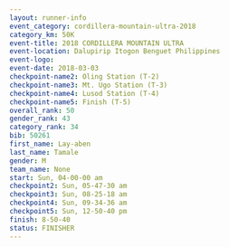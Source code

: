 ```yaml
---
layout: runner-info 
event_category: cordillera-mountain-ultra-2018 
category_km: 50K 
event-title: 2018 CORDILLERA MOUNTAIN ULTRA 
event-location: Dalupirip Itogon Benguet Philippines 
event-logo: 
event-date: 2018-03-03 
checkpoint-name2: Oling Station (T-2) 
checkpoint-name3: Mt. Ugo Station (T-3) 
checkpoint-name4: Lusod Station (T-4) 
checkpoint-name5: Finish (T-5) 
overall_rank: 50
gender_rank: 43
category_rank: 34
bib: 50261
first_name: Lay-aben
last_name: Tamale
gender: M
team_name: None
start: Sun, 04-00-00 am
checkpoint2: Sun, 05-47-30 am
checkpoint3: Sun, 08-25-18 am
checkpoint4: Sun, 09-34-36 am
checkpoint5: Sun, 12-50-40 pm
finish: 8-50-40
status: FINISHER
---
```

